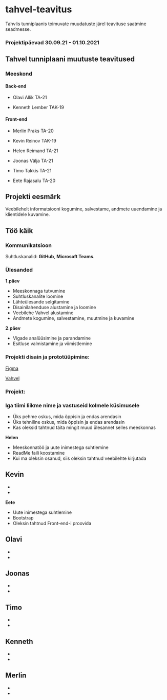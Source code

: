 # tahvel-teavitus
Tahvlis tunniplaanis toimuvate muudatuste järel teavituse saatmine seadmesse.
### Projektipäevad 30.09.21 - 01.10.2021

## Tahvel tunniplaani muutuste teavitused


### Meeskond


#### Back-end

- Olavi Allik TA-21

- Kenneth Lember TAK-19

#### Front-end

- Merlin Praks TA-20

- Kevin Reinov TAK-19

- Helen Reimand TA-21

- Joonas Välja TA-21

- Timo Takkis TA-21

- Eete Rajasalu TA-20

## Projekti eesmärk
Veebilehelt informatsiooni kogumine, salvestame, andmete uuendamine ja klientidele kuvamine. 

## Töö käik

### Kommunikatsioon
Suhtluskanalid: **GitHub**, **Microsoft Teams**.

### Ülesanded
**1.päev**
- Meeskonnaga tutvumine
- Suhtluskanalite loomine
- Lähteülesande selgitamine
- Disainilahenduse alustamine ja loomine
- Veebilehe Vahvel alustamine
- Andmete kogumine, salvestamine, muutmine ja kuvamine

**2.päev**
- Vigade analüüsimine ja parandamine
- Esitluse valmistamine ja viimistlemine

### Projekti disain ja prototüüpimine:

[Figma](https://www.figma.com/file/VAHEAb5GmQL4mIXl1sAn5q/tahvel-team-library?node-id=0%3A1)

[Vahvel](https://www.shipper.ee/tahvel/)

### Projekt:

### Iga tiimi liikme nime ja vastuseid kolmele küsimusele
- Üks pehme oskus, mida õppisin ja endas arendasin
- Üks tehniline oskus, mida õppisin ja endas arendasin
- Kas oleksid tahtnud täita mingit muud ülesannet selles meeskonnas

**Helen**
- Meeskonnatöö ja uute inimestega suhtlemine
- ReadMe faili koostamine
- Kui ma oleksin osanud, siis oleksin tahtnud veebilehte kirjutada

**Kevin**
- 
-
-

**Eete**
- Uute inimestega suhtlemine
- Bootstrap 
- Oleksin tahtnud Front-end-i proovida

**Olavi**
-
-
-

**Joonas**
-
-
-

**Timo**
-
-
-

**Kenneth**
-
-
-

**Merlin**
-
-
-

